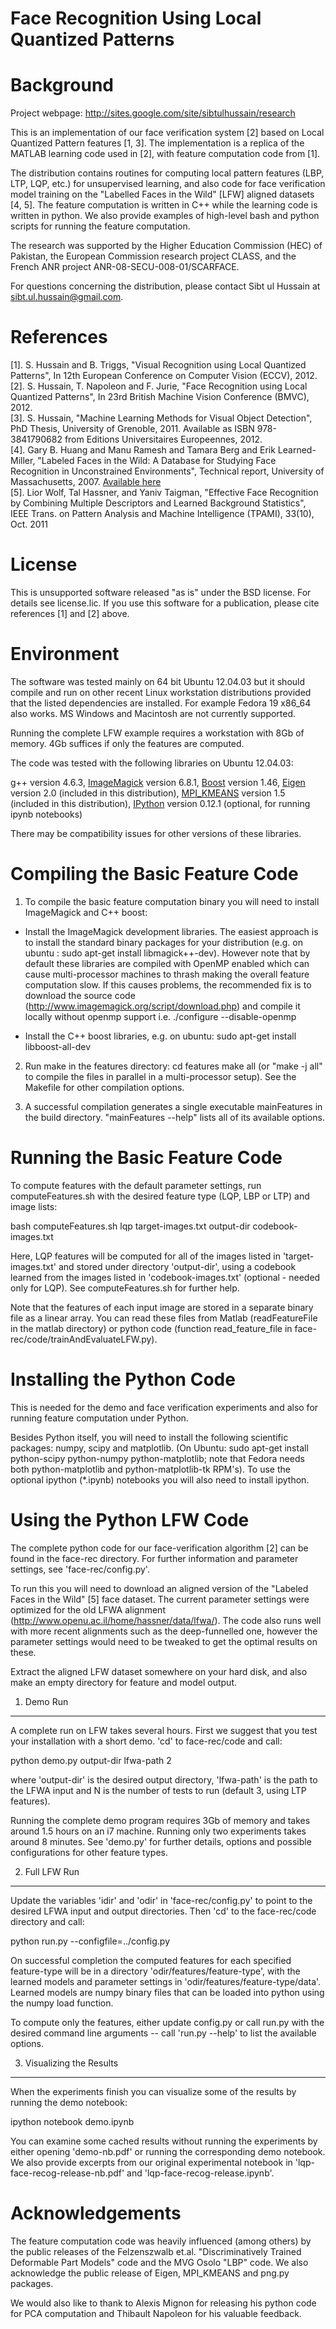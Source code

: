 Face Recognition Using Local Quantized Patterns
=================================================

Background
==========

Project webpage: http://sites.google.com/site/sibtulhussain/research

This is an implementation of our face verification system [2] based on
Local Quantized Pattern features [1, 3]. The implementation is a
replica of the MATLAB learning code used in [2], with feature
computation code from [1].

The distribution contains routines for computing local pattern
features (LBP, LTP, LQP, etc.) for unsupervised learning, and also
code for face verification model training on the "Labelled Faces in
the Wild" [LFW] aligned datasets [4, 5]. The feature computation is written in C++
while the learning code is written in python. We also provide examples
of high-level bash and python scripts for running the feature
computation.

The research was supported by the Higher Education Commission (HEC) of
Pakistan, the European Commission research project CLASS, and the
French ANR project ANR-08-SECU-008-01/SCARFACE.

For questions concerning the distribution, please contact Sibt ul
Hussain at sibt.ul.hussain@gmail.com.

References
==========

[1]. S. Hussain and B. Triggs, "Visual Recognition using Local Quantized
     Patterns", In 12th European Conference on Computer Vision (ECCV), 2012.  
[2]. S. Hussain, T. Napoleon and F. Jurie, "Face Recognition using Local
     Quantized Patterns", In 23rd British Machine Vision Conference (BMVC), 2012.  
[3]. S. Hussain, "Machine Learning Methods for Visual Object Detection", PhD Thesis,
     University of Grenoble, 2011. Available as ISBN 978-3841790682 from Editions 
     Universitaires Europeennes, 2012.  
[4]. Gary B. Huang and Manu Ramesh and Tamara Berg and Erik Learned-Miller,
     "Labeled Faces in the Wild: A Database for Studying Face Recognition
     in Unconstrained Environments", Technical report, University of
     Massachusetts, 2007. [Available here](http://vis-www.cs.umass.edu/lfw/)  
[5]. Lior Wolf, Tal Hassner, and Yaniv Taigman, "Effective Face Recognition by
     Combining Multiple Descriptors and Learned Background Statistics", IEEE
     Trans. on Pattern Analysis and Machine Intelligence (TPAMI), 33(10), Oct. 2011    

License
=======

This is unsupported software released "as is" under the BSD
license.  For details see license.lic.  If you use this software for a
publication, please cite references [1] and [2] above.
    
Environment
===========

The software was tested mainly on 64 bit Ubuntu 12.04.03 but it should
compile and run on other recent Linux workstation distributions
provided that the listed dependencies are installed. For example
Fedora 19 x86_64 also works. MS Windows and Macintosh are not
currently supported.

Running the complete LFW example requires a workstation with 8Gb of
memory. 4Gb suffices if only the features are computed.

The code was tested with the following libraries on Ubuntu 12.04.03:

g++ version 4.6.3,
[ImageMagick](http://www.imagemagick.org/script/install-source.php) version 6.8.1,
[Boost](http://www.boost.org/) version 1.46,
[Eigen](http://eigen.tuxfamily.org) version 2.0 (included in this distribution),
[MPI_KMEANS](http://mloss.org/software/view/48/) version 1.5 (included in this distribution),
[IPython](http://ipython.org) version 0.12.1 (optional, for running ipynb notebooks)

There may be compatibility issues for other versions of these libraries.

Compiling the Basic Feature Code
================================

1. To compile the basic feature computation binary you will need to
install ImageMagick and C++ boost:

- Install the ImageMagick development libraries. The easiest approach
is to install the standard binary packages for your distribution (e.g.
on ubuntu : sudo apt-get install libmagick++-dev). However note that
by default these libraries are compiled with OpenMP enabled which can
cause multi-processor machines to thrash making the overall feature
computation slow. If this causes problems, the recommended fix is to
download the source code
(http://www.imagemagick.org/script/download.php) and compile it
locally without openmp support i.e. ./configure --disable-openmp

- Install the C++ boost libraries, e.g. on ubuntu: sudo apt-get
install libboost-all-dev

2. Run make in the features directory:
 cd features
 make all 
 (or "make -j all" to compile the files in parallel in a
 multi-processor setup). See the Makefile for other compilation
 options.

3. A successful compilation generates a single executable mainFeatures
in the build directory. "mainFeatures --help" lists all of its
available options.

Running the Basic Feature Code
==============================

To compute features with the default parameter settings, run
computeFeatures.sh with the desired feature type (LQP, LBP or LTP) and
image lists:

bash computeFeatures.sh lqp target-images.txt output-dir codebook-images.txt
	
Here, LQP features will be computed for all of the images listed in
'target-images.txt' and stored under directory 'output-dir', using a
codebook learned from the images listed in 'codebook-images.txt'
(optional - needed only for LQP). See computeFeatures.sh for further
help.

Note that the features of each input image are stored in a separate
binary file as a linear array. You can read these files from Matlab
(readFeatureFile in the matlab directory) or python code (function
read_feature_file in face-rec/code/trainAndEvaluateLFW.py).


Installing the Python Code
==========================

This is needed for the demo and face verification experiments and also
for running feature computation under Python.

Besides Python itself, you will need to install the following
scientific packages: numpy, scipy and matplotlib. (On Ubuntu: sudo
apt-get install python-scipy python-numpy python-matplotlib; note that
Fedora needs both python-matplotlib and python-matplotlib-tk
RPM's). To use the optional ipython (*.ipynb) notebooks you will also
need to install ipython.

Using the Python LFW Code
=========================

The complete python code for our face-verification algorithm [2] can
be found in the face-rec directory. For further information and
parameter settings, see 'face-rec/config.py'. 

To run this you will need to download an aligned version of the
"Labeled Faces in the Wild" [5] face dataset. The current parameter
settings were optimized for the old LFWA alignment
(http://www.openu.ac.il/home/hassner/data/lfwa/). The code also runs
well with more recent alignments such as the deep-funnelled one,
however the parameter settings would need to be tweaked to get the
optimal results on these.  

Extract the aligned LFW dataset somewhere on your hard disk, and also
make an empty directory for feature and model output.

1. Demo Run
-----------

A complete run on LFW takes several hours. First we suggest that you
test your installation with a short demo.  'cd' to face-rec/code and
call:

python demo.py output-dir lfwa-path 2

where 'output-dir' is the desired output directory, 'lfwa-path' is the
path to the LFWA input and N is the number of tests to run (default
3, using LTP features).

Running the complete demo program requires 3Gb of memory and takes
around 1.5 hours on an i7 machine. Running only two experiments takes
around 8 minutes. See 'demo.py' for further details, options and
possible configurations for other feature types.

2. Full LFW Run
----------------

Update the variables 'idir' and 'odir' in 'face-rec/config.py' to
point to the desired LFWA input and output directories. Then 'cd' to
the face-rec/code directory and call:

python run.py --configfile=../config.py

On successful completion the computed features for each specified
feature-type will be in a directory 'odir/features/feature-type', with
the learned models and parameter settings in
'odir/features/feature-type/data'.  Learned models are numpy binary
files that can be loaded into python using the numpy load function.

To compute only the features, either update config.py or call run.py
with the desired command line arguments -- call 'run.py --help' to
list the available options.

3. Visualizing the Results
--------------------------

When the experiments finish you can visualize some of the results by
running the demo notebook:

ipython notebook demo.ipynb

You can examine some cached results without running the experiments by
either opening 'demo-nb.pdf' or running the corresponding demo
notebook. We also provide excerpts from our original experimental
notebook in 'lqp-face-recog-release-nb.pdf' and
'lqp-face-recog-release.ipynb'.

Acknowledgements
================

The feature computation code was heavily influenced (among others) by
the public releases of the Felzenszwalb et.al. "Discriminatively
Trained Deformable Part Models" code and the MVG Osolo "LBP" code. We
also acknowledge the public release of Eigen, MPI_KMEANS and png.py packages.

We would also like to thank to Alexis Mignon for releasing his python
code for PCA computation and Thibault Napoleon for his valuable
feedback.
